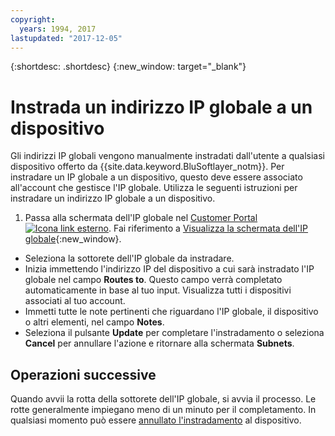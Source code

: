 ```yaml
---
copyright:
  years: 1994, 2017
lastupdated: "2017-12-05"
---
```

{:shortdesc: .shortdesc}
{:new_window: target="_blank"}

# Instrada un indirizzo IP globale a un dispositivo

Gli indirizzi IP globali vengono manualmente instradati dall'utente a qualsiasi dispositivo offerto da {{site.data.keyword.BluSoftlayer_notm}}. Per instradare un IP globale a un dispositivo, questo deve essere associato all'account che gestisce l'IP globale. Utilizza le seguenti istruzioni per instradare un indirizzo IP globale a un dispositivo.

1. Passa alla schermata dell'IP globale nel [Customer Portal ![Icona link esterno](../../icons/launch-glyph.svg "Icona link esterno")](https://control.softlayer.com/). Fai riferimento a [Visualizza la schermata dell'IP globale](display-global-ip-screen.html){:new_window}.
* Seleziona la sottorete dell'IP globale da instradare.
* Inizia immettendo l'indirizzo IP del dispositivo a cui sarà instradato l'IP globale nel campo **Routes to**. Questo campo verrà completato automaticamente in base al tuo input. Visualizza tutti i dispositivi associati al tuo account.
* Immetti tutte le note pertinenti che riguardano l'IP globale, il dispositivo o altri elementi, nel campo **Notes**.
* Seleziona il pulsante **Update** per completare l'instradamento o seleziona **Cancel** per annullare l'azione e ritornare alla schermata **Subnets**.

## Operazioni successive

Quando avvii la rotta della sottorete dell'IP globale, si avvia il processo. Le rotte generalmente impiegano meno di un minuto per il completamento. In qualsiasi momento può essere [annullato l'instradamento](unroute-global-ip.html) al dispositivo.
